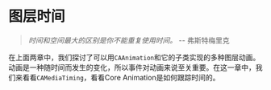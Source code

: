 # 图层时间

>*时间和空间最大的区别是你不能重复使用时间。* -- 弗斯特梅里克

在上面两章中，我们探讨了可以用`CAAnimation`和它的子类实现的多种图层动画。动画是一种随时间而发生的变化，所以事件对动画来说至关重要。在这一章中，我们来看看`CAMediaTiming`，看看Core Animation是如何跟踪时间的。

